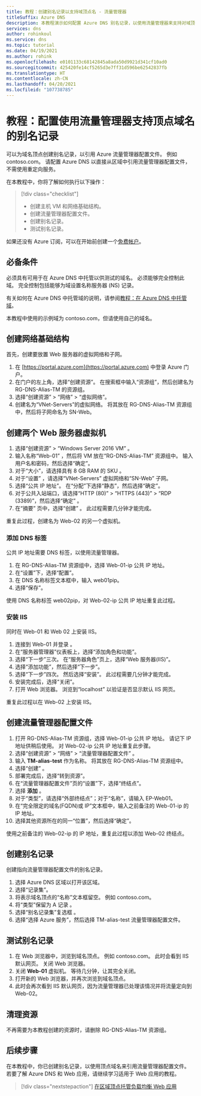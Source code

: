 ```yaml
---
title: 教程：创建别名记录以支持域顶点名 - 流量管理器
titleSuffix: Azure DNS
description: 本教程演示如何配置 Azure DNS 别名记录，以使用流量管理器来支持对域顶点名的使用。
services: dns
author: rohinkoul
ms.service: dns
ms.topic: tutorial
ms.date: 04/19/2021
ms.author: rohink
ms.openlocfilehash: e0101133c68142845a8ada50d9921d341cf10ad0
ms.sourcegitcommit: 425420fe14cf5265d3e7ff31d596be62542837fb
ms.translationtype: HT
ms.contentlocale: zh-CN
ms.lasthandoff: 04/20/2021
ms.locfileid: "107738785"
---
```

# <a name="tutorial-configure-an-alias-record-to-support-apex-domain-names-with-traffic-manager"></a>教程：配置使用流量管理器支持顶点域名的别名记录 

可以为域名顶点创建别名记录，以引用 Azure 流量管理器配置文件。 例如 contoso.com。 请配置 Azure DNS 以直接从区域中引用流量管理器配置文件，不需使用重定向服务。 

在本教程中，你将了解如何执行以下操作：

> [!div class="checklist"]
> * 创建主机 VM 和网络基础结构。
> * 创建流量管理器配置文件。
> * 创建别名记录。
> * 测试别名记录。

如果还没有 Azure 订阅，可以在开始前创建一个[免费帐户](https://azure.microsoft.com/free/?WT.mc_id=A261C142F)。

## <a name="prerequisites"></a>必备条件
必须具有可用于在 Azure DNS 中托管以供测试的域名。 必须能够完全控制此域。 完全控制包括能够为域设置名称服务器 (NS) 记录。

有关如何在 Azure DNS 中托管域的说明，请参阅[教程：在 Azure DNS 中托管域](dns-delegate-domain-azure-dns.md)。

本教程中使用的示例域为 contoso.com，但请使用自己的域名。

## <a name="create-the-network-infrastructure"></a>创建网络基础结构

首先，创建要放置 Web 服务器的虚拟网络和子网。

1. 在 [https://portal.azure.com](https://portal.azure.com) 中登录 Azure 门户。
2. 在门户的左上角，选择“创建资源”。  在搜索框中输入“资源组”，然后创建名为 RG-DNS-Alias-TM 的资源组。
3. 选择“创建资源” > “网络” > “虚拟网络”。   
4. 创建名为“VNet-Servers”的虚拟网络。 将其放在 RG-DNS-Alias-TM 资源组中，然后将子网命名为 SN-Web。

## <a name="create-two-web-server-virtual-machines"></a>创建两个 Web 服务器虚拟机

1. 选择“创建资源” > “Windows Server 2016 VM”   。
2. 输入名称“Web-01”  ，然后将 VM 放在“RG-DNS-Alias-TM”  资源组中。 输入用户名和密码，然后选择“确定”。
3. 对于“大小”，请选择具有 8 GB RAM 的 SKU  。
4. 对于“设置”  ，请选择“VNet-Servers”  虚拟网络和“SN-Web”  子网。
5. 选择“公共 IP 地址”。 在“分配”下选择“静态”，然后选择“确定”。
6. 对于公共入站端口，请选择“HTTP (80)” > “HTTPS (443)” > “RDP (3389)”，然后选择“确定”   。
7. 在“摘要”  页中，选择“创建”  。 此过程需要几分钟才能完成。

重复此过程，创建名为 Web-02 的另一个虚拟机。

### <a name="add-a-dns-label"></a>添加 DNS 标签

公共 IP 地址需要 DNS 标签，以使用流量管理器。
1. 在 RG-DNS-Alias-TM 资源组中，选择 Web-01-ip 公共 IP 地址。
2. 在“设置”下，选择“配置”。
3. 在 DNS 名称标签文本框中，输入 web01pip。
4. 选择“保存”。

使用 DNS 名称标签 web02pip，对 Web-02-ip 公共 IP 地址重复此过程。

### <a name="install-iis"></a>安装 IIS

同时在 Web-01 和 Web 02 上安装 IIS。

1. 连接到 Web-01 并登录  。
2. 在“服务器管理器”仪表板上，选择“添加角色和功能”。  
3. 选择“下一步”三次。  在“服务器角色”页上，选择“Web 服务器(IIS)”。  
4. 选择“添加功能”，然后选择“下一步”。
5. 选择“下一步”四次。 然后选择“安装”。 此过程需要几分钟才能完成。
6. 安装完成后，选择“关闭”。
7. 打开 Web 浏览器。 浏览到“localhost”  以验证是否显示默认 IIS 网页。

重复此过程以在 Web-02 上安装 IIS。


## <a name="create-a-traffic-manager-profile"></a>创建流量管理器配置文件

1. 打开 RG-DNS-Alias-TM 资源组，选择 Web-01-ip 公共 IP 地址。 请记下 IP 地址供稍后使用。 对 Web-02-ip 公共 IP 地址重复此步骤。
1. 选择“创建资源” > “网络” > “流量管理器配置文件”  。
2. 输入 **TM-alias-test** 作为名称。 将其放在 RG-DNS-Alias-TM 资源组中。
3. 选择“创建”  。
4. 部署完成后，选择“转到资源”。
5. 在“流量管理器配置文件”页的“设置”下，选择“终结点”。
6. 选择 **添加** 。
7. 对于“类型”，请选择“外部终结点”；对于“名称”，请输入 EP-Web01。
8. 在“完全限定的域名(FQDN)或 IP”文本框中，输入之前备注的 Web-01-ip 的 IP 地址。
9. 选择其他资源所在的同一“位置”，然后选择“确定”。

使用之前备注的 Web-02-ip 的 IP 地址，重复此过程以添加 Web-02 终结点。

## <a name="create-an-alias-record"></a>创建别名记录

创建指向流量管理器配置文件的别名记录。

1. 选择 Azure DNS 区域以打开该区域。
2. 选择“记录集”。 
3. 将表示域名顶点的“名称”文本框留空。 例如 contoso.com。
4. 将“类型”保留为 A 记录   。
5. 选择“别名记录集”复选框  。
6. 选择“选择 Azure 服务”，然后选择 TM-alias-test 流量管理器配置文件。

## <a name="test-the-alias-record"></a>测试别名记录

1. 在 Web 浏览器中，浏览到域名顶点。 例如 contoso.com。 此时会看到 IIS 默认网页。 关闭 Web 浏览器。
2. 关闭 **Web-01** 虚拟机。 等待几分钟，让其完全关闭。
3. 打开新的 Web 浏览器，并再次浏览到域名顶点。
4. 此时会再次看到 IIS 默认网页，因为流量管理器已处理该情况并将流量定向到 Web-02。

## <a name="clean-up-resources"></a>清理资源

不再需要为本教程创建的资源时，请删除 RG-DNS-Alias-TM 资源组。

## <a name="next-steps"></a>后续步骤

在本教程中，你已创建别名记录，以使用顶点域名来引用流量管理器配置文件。 若要了解 Azure DNS 和 Web 应用，请继续学习适用于 Web 应用的教程。

> [!div class="nextstepaction"]
> [在区域顶点托管负载均衡 Web 应用](./dns-alias-appservice.md)
